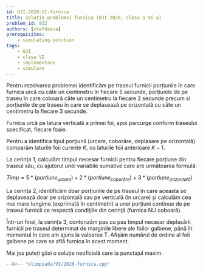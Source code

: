 ```yaml
---
id: OJI-2020-VI-furnica
title: Soluția problemei furnica (OJI 2020, clasa a VI-a)
problem_id: 922
authors: [stefdasca]
prerequisites:
    - simulating-solution
tags:
    - OJI
    - clasa VI
    - implementare
    - simulare
---
```



Pentru rezolvarea problemei identificăm pe traseul furnicii porțiunile în care
furnica urcă cu câte un centimetru în fiecare 5 secunde, porțiunile
de pe traseu în care coboară câte un centimetru la fiecare 2 secunde precum
si porțiunile de pe traseu în care se deplasează pe orizontală cu câte un centimetru
la fiecare 3 secunde.

Furnica urcă pe latura verticală a primei foi, apoi parcurge conform
traseului specificat, fiecare foaie.

Pentru a identifica tipul porţiunii (urcare, coborâre, deplasare pe orizontală)
comparăm laturile foii curente $K$, cu laturile foii anterioare $K-1$.

La cerința 1, calculăm timpul necesar furnicii pentru fiecare porțiune
din traseul său, cu ajutorul unei variabile sumative care are următoarea formulă:

$Timp=5*(portiune_{urcare})+2*(portiune_{coborâre})+3*(portiune_{orizontală})$

La cerința 2, identificăm doar porțiunile de pe traseul în care aceasta se
deplasează doar pe orizontală sau pe verticală (în urcare) și calculăm cea mai mare
lungime (exprimată în centimetri) a unei porțiuni continue de pe traseul furnicii
ce respectă condiţiile din cerinţă (furnica NU coboară).

Într-un final, la cerința 3, contorizăm pas cu pas timpul necesar deplasării
furnicii pe traseul determinat de marginile libere ale foilor galbene, până în
momentul în care am ajuns la valoarea T. Afișăm numărul de ordine al foii galbene
pe care se află furnica în acest moment.

Mai jos puteți găsi o soluție neoficială care ia punctajul maxim.

```cpp
--8<-- "olimpiada/VI/2020-furnica.cpp"
```

